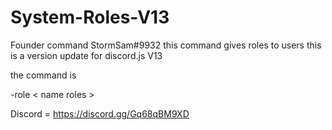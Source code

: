 # System-Roles-V13

Founder command StormSam#9932 this command gives roles to users
this is a version update for discord.js V13

the command is

-role < name roles >

Discord = https://discord.gg/Gq68qBM9XD
